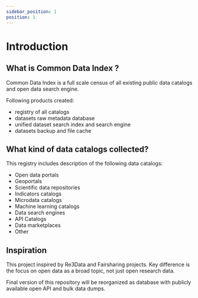 ```yaml
---
sidebar_position: 1
position: 1
---
```


# Introduction

## What is Common Data Index ?
Common Data Index is a full scale census of all existing public data catalogs and open data search engine.

Following products created:
* registry of all catalogs
* datasets raw metadata database
* unified dataset search index and search engine
* datasets backup and file cache


## What kind of data catalogs collected?

This registry includes description of the following data catalogs:
* Open data portals
* Geoportals
* Scientific data repositories
* Indicators catalogs
* Microdata catalogs
* Machine learning catalogs
* Data search engines
* API Catalogs
* Data marketplaces
* Other 

## Inspiration

This project inspired by Re3Data and Fairsharing projects. Key difference is the focus on open data as a broad topic, not just open research data.

Final version of this repository will be reorganized as database with publicly available open API and bulk data dumps.

